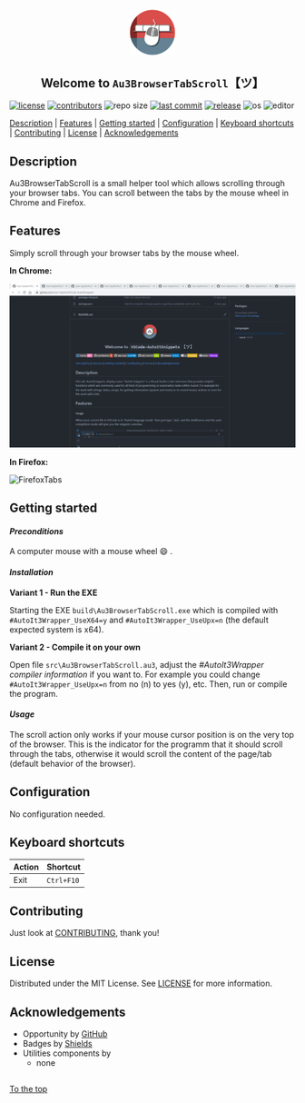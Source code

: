 #####

<p align="center">
    <img src="images/icon.png" width="80" />
    <h2 align="center">Welcome to <code>Au3BrowserTabScroll</code>【ツ】</h2>
</p>

[![license](https://img.shields.io/badge/license-MIT-ff69b4.svg?style=flat-square&logo=spdx)](https://github.com/Sven-Seyfert/Au3BrowserTabScroll/blob/main/LICENSE.md)
[![contributors](https://img.shields.io/github/contributors/Sven-Seyfert/Au3BrowserTabScroll.svg?style=flat-square&logo=github)](https://github.com/Sven-Seyfert/Au3BrowserTabScroll/graphs/contributors)
![repo size](https://img.shields.io/github/repo-size/Sven-Seyfert/Au3BrowserTabScroll.svg?style=flat-square&logo=github)
[![last commit](https://img.shields.io/github/last-commit/Sven-Seyfert/Au3BrowserTabScroll.svg?style=flat-square&logo=github)](https://github.com/Sven-Seyfert/Au3BrowserTabScroll/commits/main)
[![release](https://img.shields.io/github/release/Sven-Seyfert/Au3BrowserTabScroll.svg?style=flat-square&logo=github)](https://github.com/Sven-Seyfert/Au3BrowserTabScroll/releases/latest)
![os](https://img.shields.io/badge/os-windows-yellow.svg?style=flat-square&logo=windows)
![editor](https://img.shields.io/badge/editor-VSCode-blueviolet.svg?style=flat-square&logo=visual-studio-code)

[Description](#description) | [Features](#features) | [Getting started](#getting-started) | [Configuration](#configuration) | [Keyboard shortcuts](#keyboard-shortcuts) | [Contributing](#contributing) | [License](#license) | [Acknowledgements](#acknowledgements)

## Description

Au3BrowserTabScroll is a small helper tool which allows scrolling through your browser tabs. You can scroll between the tabs by the mouse wheel in Chrome and Firefox.

## Features

Simply scroll through your browser tabs by the mouse wheel.

**In Chrome:**

![ChromeTabs](screenshots/chromeTabs.gif)

**In Firefox:**

![FirefoxTabs](screenshots/firefoxTabs.gif)

## Getting started

#### *Preconditions*

A computer mouse with a mouse wheel 😄 .

#### *Installation*

**Variant 1 - Run the EXE**

Starting the EXE `build\Au3BrowserTabScroll.exe` which is compiled with `#AutoIt3Wrapper_UseX64=y` and `#AutoIt3Wrapper_UseUpx=n` (the default expected system is x64).

**Variant 2 - Compile it on your own**

Open file `src\Au3BrowserTabScroll.au3`, adjust the *#AutoIt3Wrapper compiler information* if you want to. For example you could change `#AutoIt3Wrapper_UseUpx=n` from no (n) to yes (y), etc.
Then, run or compile the program.

#### *Usage*

The scroll action only works if your mouse cursor position is on the very top of the browser. This is the indicator for the programm that it should scroll through the tabs, otherwise it would scroll the content of the page/tab (default behavior of the browser).

## Configuration

No configuration needed.

## Keyboard shortcuts

| Action | Shortcut   |
| :---   | :---       |
| Exit   | `Ctrl+F10` |

## Contributing

Just look at [CONTRIBUTING](https://github.com/Sven-Seyfert/Au3BrowserTabScroll/blob/main/docs/CONTRIBUTING.md), thank you!

## License

Distributed under the MIT License. See [LICENSE](https://github.com/Sven-Seyfert/Au3BrowserTabScroll/blob/main/LICENSE.md) for more information.

## Acknowledgements

- Opportunity by [GitHub](https://github.com)
- Badges by [Shields](https://shields.io)
- Utilities components by
  - none

##

[To the top](#)
